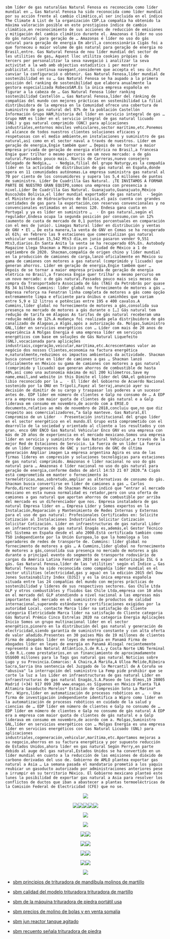 
```
sbm líder de gas naturalGas Natural Fenosa es reconocida como líder mundial en … Gas Natural Fenosa ha sido reconocida como líder mundial por su acción frente al cambio climático,al ser incluida en el índice The Climate A List de la organización CDP.La compañía ha obtenido la máxima valoración posible en este prestigioso índice de cambio climático,en reconocimiento de sus acciones de reducción de emisiones y mitigación del cambio climático durante el. Amazonas é líder no uso do gás natural para geração de … Amazonas é líder no uso do gás natural para geração de energia Em abril,a concessionária Cigás foi a que forneceu o maior volume de gás natural para geração de energia no Brasil,entre. Gas Natural Fenosa de nou líder mundial del sector de les utilities de gas… Aquest lloc utilitza cookies pròpies i de tercers per personalitzar la seva navegació i analitzar la seva activitat a la web amb objectius estadístics i per mostrar publicitat.Si continua navegant,considerem que accepta el seu ús.Pot canviar la configuració o obtenir. Gas Natural Fenosa,líder mundial de sostenibilidad en su … Gas Natural Fenosa se ha aupado a la primera posición del ranking de sostenibilidad que elabora anualmente la gestora especializada RobecoSAM.Es la única empresa española en figurar a la cabeza de … Gas Natural Fenosa líder ranking sostenibilidad Castellón … Gas Natural Fenosa,líder del ránking de compañías del mundo con mejores prácticas en sostenibilidad La filial distribuidora de la empresa en la Comunidad ofrece una cobertura de suministro de gas natural del 87% de la población Castellón Información Grupo HAM,historia del líder en servicio integral de gas … Grupo HAM es líder en el servicio integral de gas natural licuado (GNL) y gas natural comprimido (GNC) para aplicaciones industriales,entornos móviles vehiculares,sector marítimo,etc.Ponemos al alcance de todos nuestros clientes soluciones eficaces y respetuosas con el medio ambiente,en instalaciones y suministro de gas natural,así como en el sector naval a través de nuestros. Líder em geração de energia,Engie também quer … Depois de se tornar a maior empresa privada de geração de energia elétrica no Brasil,a francesa Engie quer trilhar o mesmo percurso em um novo mercado: o de gás natural.Passados pouco mais. Narcís de Carreras,nuevo consejero delegado de Nedgia,…  · Nedgia,filial del grupo Naturgy,es la compañía líder en la actividad de distribución de gas natural en España,donde opera en 11 comunidades autónomas.La empresa suministra gas natural al 70 por ciento de los consumidores y supera los 5,4 millones de puntos de suministro. Líder De Cuadrilla Gas Natural. ¡TE INVITAMOS A FORMAR PARTE DE NUESTRO GRAN EQUIPO,somos una empresa con presencia a nivel.Líder De Cuadrilla Gas Natural. Guanajuato,Guanajuato,México BuscoJobs Bolivia,el líder mundial exportador de gas natural  · Según el Ministerio de Hidrocarburos de Bolivia,el país cuenta con grandes cantidades de gas para la exportación,con reservas convencionales y no convencionales estimadas en al menos 120. Endesa gana cuota en Portugal y ya es líder en suministro …  · En gas natural,según el regulador,Endesa ocupa la segunda posición por consumo,con un 12% (aumento de cuota de mercado de 0,1 puntos porcentuales en comparación con el mes de junio). Limagas Natural líder en distribución y ventas de GNV • El … De esta manera,la venta de GNV en Comas se ha recuperado al 61%; en febrero las 9 estaciones que comercializan gas natural vehicular vendían 15,542 Mts3 día,en junio pasaron vender 9,551 Mts3,diarios.En Santa Anita la venta se ha recuperado 65%.En. Autobody Magazine Llega Shacman a México para … Ciudad de México a 1 de septiembre de 2020. Shacman,compañía de origen chino y líder mundial en la producción de camiones de carga,lanzó oficialmente en México su gama de camiones con motores a gas natural (comprimido y licuado) que generan ahorros. Líder em geração de energia,Engie também quer … Depois de se tornar a maior empresa privada de geração de energia elétrica no Brasil,a francesa Engie quer trilhar o mesmo percurso em um novo mercado: o de gás natural.Passados pouco mais seis meses da compra da Transportadora Associada de Gás (TAG) da Petrobrás por quase R$ 34 bilhões Cummins: líder global no fornecimento de motores a gás … Empresa reforça na Fenatran linha completa de motores a gás como opção extremamente limpa e eficiente para ônibus e caminhões que variam entre 5,9 e 12 litros e potências entre 195 e 400 cavalos.A Cummins,líder global no fornecimento de motores a gás,consolida sua presença no mercado de motores a gás durante o […] Gás natural tem redução de tarifa em Alagoas As tarifas de gás natural receberam uma redução média de 12%.A mudança foi realizada pela distribuidora de gás canalizado de Alagoas,a Algás,após a autorização da. Molgas,Suministro GNL,líder en servicios energéticos con … Líder com mais de 20 anos de experiência A Molgas Energia é uma empresa líder em serviços energéticos com base em soluções de Gás Natural Liquefeito (GNL),vocacionada para aplicações industriais,cogeração,veicular,marítima,etc.Acrescentamos valor ao negócio dos nossos Clientes,economia na factura energética e,naturalmente,reduzimos os impactos ambientais da actividade. Shacman busca convertirse en líder de camiones a gas … Shacman lanzó oficialmente en México su gama de camiones con motores a gas natural (comprimido y licuado) que generan ahorros de combustible de hasta 40%,así como una autonomía máxima de mil 200 kilómetros.Save my name,email,and website in this Dimite el líder del GNA,el gobierno libio reconocido por la …  · El líder del Gobierno de Acuerdo Nacional sostenido por la ONU en Trípoli,Fayez al Serraj,anunció ayer su decisión de dimitir de su cargo y traspasar los poderes a un sucesor antes de. EDP líder em número de clientes e Galp no consumo de … A EDP era a empresa com maior quota de clientes de gás natural e a Galp liderava em consumo em novembro,de acordo com a ERSE.O documento,relativo ao mês de novembro de 2018,concluiu que,no que diz respeito aos comercializadores,“a Galp manteve. Gas Natural,El Compromiso de un Líder  · Presentación institucional del grupo líder en el sector energético en el mundo.El Grupo está comprometido con el dearrollo de la sociedad y orientado al cliente a los resultados y con gran. enco GNV ENCO Gas Natural Vehicular Enco GNV es una empresa con más de 20 años de experiencia en el mercado mexicano.Somos una empresa líder en servicio y suministro de Gas Natural Vehicular,a través de la mejor Red de Estaciones de Servicio. La fuerza de un líder La fuerza de un líder Compresores de GNC y surtidores de GNC de última generación Ampliar imagen La empresa argentina Agira es una de las firmas líderes en compresión y soluciones tecnológicas para estaciones de gas natural comprimido. Amazonas é líder nacional no uso do gás natural para … Amazonas é líder nacional no uso do gás natural para geração de energia,conforme dados de abril 14:53 21 07 2020.“A Cigás está comprometida em manter o fornecimento às termelétricas,mas,sobretudo,ampliar as alternativas de consumo do gás. Shacman busca convertirse en líder de camiones a gas … Carlos Pardo,director general de Shacman México indicó que “entrar al mercado mexicano en esta nueva normalidad es retador,pero con una oferta de camiones a gas natural que aportan ahorros de combustible por arriba del mercado es un diferenciador que nos. Empresa instaladora de gas natural Empresa líder en … Empresa Líder y Somos expertos en la Instalación,Reparación y Mantenimiento de Redes Internas y Externas para el uso de gas natural: Profesionales Certificados en: Solicite Cotización al Instalaciones Industriales Solicitar Cotización Solicitar Cotización. Líder en infraestructuras de gas natural Líder en infraestructuras de gas natural Enagás es,además,el Gestor Técnico del Sistema en España desde el año 2000.Está certificada también como TSO independiente por la Unión Europea,lo que la homologa a los operadores de redes de transporte de. Cummins: líder global no fornecimento de motores a gás … A Cummins,líder global no fornecimento de motores a gás,consolida sua presença no mercado de motores a gás durante o principal evento do segmento de transporte rodoviário de cargas da América Latina Fenatran 2019 ao expor a motorização ISL G a gás. Gas Natural Fenosa,líder de las 'utilities' según el Índice … Gas Natural fenosa ha sido reconocida como compañía líder mundial en el sector utilities (electricidad,gas y agua) en la edición 2015 del Dow Jones Sustainability Index (DJSI) y es la única empresa española situada entre las 24 compañías del mundo con mejores prácticas de sostenibilidad y líderes de sus respectivos sectores. Gas Chile Ltda GLP y otros combustibles y fluidos Gas Chile Ltda,empresa con 10 años en el mercado del GLP atendiendo a nivel nacional a las empresas más importantes del mercado en el suministro de productos de calidad internacional,superando estándares y certificaciones exigidas por la autoridad Local. contacte Marca líder na satisfação do Cliente categoria Eletricidade Marca líder na satisfação do Cliente categoria Gás Natural Prémio Cinco Estrelas 2020 na categoria Energia Aplicações Inicio Somos un grupo multinacional líder en el sector energético,pionero en la distribución del gas natural y generación de electricidad,siendo garantía de suministro constante y con alta oferta de valor añadido.Presentes en 30 países Más de 19 millones de clientes Firma de abogados líder en leyes de energía en Panamá Firma de abogados líder en leyes de energía en Panamá Alcogal recientemente representó a Gas Natural Atlántico,S.de R.L.y Costa Norte LNG Terminal S.de R.L.como prestatarios,en un financiamiento de aproximadamente US$600 millones para la Tags gas natural gas natural Noticias sobre Lugo y su Provincia.Comarcas: A Chaira,A Mariña,A Ulloa Melide,Ribeira Sacra,Sarria Una sentencia del Juzgado de lo Mercantil de A Coruña ve "abusiva" la interrupción del suministro La Femp pide prohibir que se corte la luz a los Líder en infraestructuras de gas natural Líder en infraestructuras de gas natural Enagás,S.A.Paseo de los Olmos,19 28005 Madrid (+34) 917 099 200 www.enagas.es Síguenos en México Planta TLA Altamira Gasoducto Morelos* Estación de Compresión Soto La Marina* Per. Wipro,líder en automatización de procesos robóticos en …  · Una firma de investigación independiente identifica a Wipro como líder en la automatización de procesos robóticos en cuidado de la salud y ciencias de … EDP líder em número de clientes e Galp no consumo de … EDP líder em número de clientes e Galp no consumo de gás natural A EDP era a empresa com maior quota de clientes de gás natural e a Galp liderava em consumo em novembro,de acordo com a. Molgas,Suministro GNL,líder en servicios energéticos con … Molgas Energía es una empresa líder en servicios energéticos con Gas Natural Licuado (GNL) para aplicaciones industriales,cogeneración,vehicular,marítima,etc.Aportamos mejoras a su negocio,ahorros en su factura energética y por supuesto reducción de Estados Unidos,ahora líder en gas natural Según Perry,en parte debido al auge del gas natural,Estados Unidos se ha convertido en un líder mundial en cuanto a la reducción de las emisiones de dióxido de carbono derivadas del uso de. Gobierno de AMLO plantea exportar gas natural a Asia … La semana pasada el mandatario prometió a los yaquis reubicar un gasoducto autorizado por administraciones anteriores pese a irrumpir en su territorio México. El Gobierno mexicano planteó este lunes la posibilidad de exportar gas natural a Asia para resolver los conflictos de ductos que iban a abastecer a plantas termoeléctricas de la Comisión Federal de Electricidad (CFE) que no se. 
```

<div align="center">

<a href="https://es-crusher.shibang-china.com/github&k=sbm+l%C3%ADder+de+gas+natural"><img src="https://static.shibang-china.com/es/crusher/logo.jpg"></a>

<a href="https://es-crusher.shibang-china.com/github&k=sbm+l%C3%ADder+de+gas+natural"><img src="https://static.shibang-china.com/es/crusher/index.jpg"></a><a href="https://es-crusher.shibang-china.com/material.htmlgithub&k=sbm+l%C3%ADder+de+gas+natural"><img src="https://static.shibang-china.com/es/crusher/material.jpg"></a><a href="https://es-crusher.shibang-china.com/application.htmlgithub&k=sbm+l%C3%ADder+de+gas+natural"><img src="https://static.shibang-china.com/es/crusher/application.jpg"></a><a href="https://es-crusher.shibang-china.com/aboutus.htmlgithub&k=sbm+l%C3%ADder+de+gas+natural"><img src="https://static.shibang-china.com/es/crusher/aboutus.jpg"></a><a href="https://es-crusher.shibang-china.com/contact.htmlgithub&k=sbm+l%C3%ADder+de+gas+natural"><img src="https://static.shibang-china.com/es/crusher/contact.jpg"></a>

<a href="https://es-crusher.shibang-china.com/github&k=sbm+l%C3%ADder+de+gas+natural"><img src="https://static.shibang-china.com/es/crusher/banner.jpg"></a>

<a href="https://swt.shibang-china.com/github&k=sbm+l%C3%ADder+de+gas+natural"><img src="https://static.shibang-china.com/es/crusher/text.jpg"></a>

<a href="https://swt.shibang-china.com/github&k=sbm+l%C3%ADder+de+gas+natural"><img src="https://static.shibang-china.com/es/crusher/chat.jpg"></a><a href="https://es-crusher.shibang-china.com/contact.htmlgithub&k=sbm+l%C3%ADder+de+gas+natural"><img src="https://static.shibang-china.com/es/crusher/message.jpg"></a>

<a href="https://es-crusher.shibang-china.com/products/pe.htmlgithub&k=sbm+l%C3%ADder+de+gas+natural"><img src="https://static.shibang-china.com/es/crusher/pe.jpg"></a><a href="https://es-crusher.shibang-china.com/products/pf.htmlgithub&k=sbm+l%C3%ADder+de+gas+natural"><img src="https://static.shibang-china.com/es/crusher/pf.jpg"></a>

<a href="https://es-crusher.shibang-china.com/products/hpt.htmlgithub&k=sbm+l%C3%ADder+de+gas+natural"><img src="https://static.shibang-china.com/es/crusher/hpt.jpg"></a><a href="https://es-crusher.shibang-china.com/products/vsi.htmlgithub&k=sbm+l%C3%ADder+de+gas+natural"><img src="https://static.shibang-china.com/es/crusher/vsi.jpg"></a>

<a href="https://es-crusher.shibang-china.com/products/klv.htmlgithub&k=sbm+l%C3%ADder+de+gas+natural"><img src="https://static.shibang-china.com/es/crusher/klv.jpg"></a><a href="https://es-crusher.shibang-china.com/products/portable.htmlgithub&k=sbm+l%C3%ADder+de+gas+natural"><img src="https://static.shibang-china.com/es/crusher/portable.jpg"></a>

<a href="https://swt.shibang-china.com/github&k=sbm+l%C3%ADder+de+gas+natural"><img src="https://static.shibang-china.com/es/crusher/case.jpg"></a>

</div>


* [sbm principios de trituradora de mandíbula molinos de martillo](sbm%20principios%20de%20trituradora%20de%20mand%C3%ADbula%20molinos%20de%20martillo.md)

* [sbm calidad del modelo trituradora trituradora de martillo](sbm%20calidad%20del%20modelo%20trituradora%20trituradora%20de%20martillo.md)

* [sbm de la máquina trituradora de piedra portátil usa](sbm%20de%20la%20m%C3%A1quina%20trituradora%20de%20piedra%20port%C3%A1til%20usa.md)

* [sbm precios de molino de bolas y en venta somalia](sbm%20precios%20de%20molino%20de%20bolas%20y%20en%20venta%20somalia.md)

* [sbm jun reactor tanque agitado](sbm%20jun%20reactor%20tanque%20agitado.md)

* [sbm recuento señala trituradora de piedra](sbm%20recuento%20se%C3%B1ala%20trituradora%20de%20piedra.md)